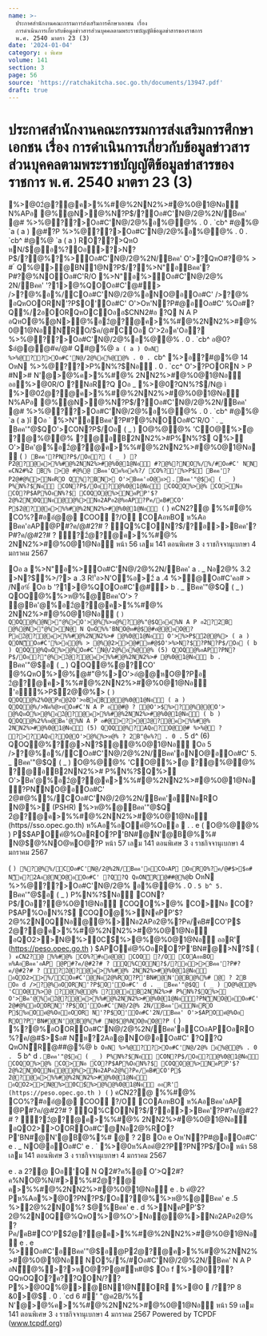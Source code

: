```yaml
---
name: >-
  ประกาศสำนักงานคณะกรรมการส่งเสริมการศึกษาเอกชน เรื่อง
  การดำเนินการเกี่ยวกับข้อมูลข่าวสารส่วนบุคคลตามพระราชบัญญัติข้อมูลข่าสารของราชการ
  พ.ศ. 2540 มาตรา 23 (3)
date: '2024-01-04'
category: ง พิเศษ
volume: 141
section: 3
page: 56
source: 'https://ratchakitcha.soc.go.th/documents/13947.pdf'
draft: true
---
```


# ประกาศสำนักงานคณะกรรมการส่งเสริมการศึกษาเอกชน เรื่อง การดำเนินการเกี่ยวกับข้อมูลข่าวสารส่วนบุคคลตามพระราชบัญญัติข้อมูลข่าสารของราชการ พ.ศ. 2540 มาตรา 23 (3)

%>@02ํ@?@ค>%%#@%2NN2%>#@%0@1@Nอ N%APอ @%ํ@N>@%N?P$/?Oอ#C'N@/2@%2N/Bคค' @# %>%@??>Oอ#C'N@/2@%อ%@@% . 0 . `cb^ #@%@ `a ( a ) @#?P %>%@??>Oอ#C'N@/2@%อ%@@% . 0 . `cb^ #@%@ `a ( a ) RO??>QหO หN/$@อ%?Oอ>?>N?P$/?@%?%>Oอ#C'N@/2@%2N/Bคค' O'>?QหO#?@% > # ์ Q%@>@BN1@N?P$/?%>N"อBคค'?P#?@%NOOอ#C'R/O %>N"อ%>Oอ#C'N@/2@% 2N/Bคค' '?1>@%QOOอ#C'@#> />?@%อ%/COอ#C'N@/2@%อNO@อOอ#C' />?@% อQหOOORN'?P$O'Oอ#C' O'>Oห'N?P#@อOอ#C' %Oอ#?Q%/2อOORQหOCOออ$CNN2#อ ?Q N A P อQหO@%ํ@N>@%อ2ํ@?@ค>%%#@%2NN2%>#@%0@1@NอN็RO/$ค/@#COอ O'>2อค'Oอ? %>%@??>Oอ#C'N@/2@%อ%@@% . 0 . `cb^ อ@0?$อํ@@@#ค/@# Q#@%@ `a ( a ) OหN %>%@??>Oอ#C'N@/2@%อ%@@% . 0 . `cb^ %>อ?#@%@ 14 OหN %>%@??>P%N%?$Nอ . 0 . `cc^ O'>?POORN > P #N># N'@>@%ค>%%#@% 2NN2%>#@%0@1@Nอ ออ%>@0R/O ?NอR?Q Oอ _ %>@0?QN%?$/N@ ì %>@02ํ@?@ค>%%#@%2NN2%>#@%0@1@Nอ N%APอ @%ํ@N>@%N?P$/?Oอ#C'N@/2@%2N/Bคค' @# %>%@??>Oอ#C'N@/2@%อ%@@% . 0 . `cb^ #@%@ `a ( a )î Oอ ` %>N"อBคค'?P#?@%NOOอ#C'R/O ` . _ Bคค'"@$QO'>CON?P$/Oอ ( _ ) O@%@@% 'CO@%>ํ@ ?@%@@% ?@อB2NN2%>#P%N%?$ Q%> O'>Bค'@%อ2ํ@?@ค>%%#@%2NN2%>#@%0@1@Nอ ( ` ) Bคค'?PN?P$/Oอ? ( _ ) ?P2ํ@?@ค>%%#@%2NN2%>#@%0@1@Nอ #?@%?NO%/%/#Oอ#C' NN คCN2#%2 B% >@ #@%@ Bคค'Qค%อค%?/ CO%?'%>P$์ Bคค'?P2@#@%>NอRO Q%?BN> O'>Bคค'อO@อ> ` . ` Bคค'"@$อ ( _ ) P%N%?$Nอ CON?P$/Oอ?@%0@1@Nอ COQO%>@% CO>Nอ CO?P$AP%OอN%?$ COQO@%>NคPP'$?2@%2N0QNอ@@%>Nอ2APอ2@%อAP?Pค/คB#CO' P$2ํ@?@ค>%%#@%2NN2%>#@%0@1@Nอ ( ` ) คCN2?@ %%#@% CO%?#ออํ@@ COO ?/O COAอหBO ห%Aอ Bคค'อAP@P#?ค/@#2?# ? ์Q%CON?$/?อ>>Bคค'?P#?ค/@#2?# ? ์?2ํ@?@ค>%%#@% 2NN2%>#@%0@1@Nอ หน้า 56 เลม 141 ตอนพิเศษ 3 ง ราชกิจจานุเบกษา 4 มกราคม 2567

Oอ a %>N"อ%>Oอ#C'N@/2@%2N/Bคค' a . _ Nอ2@% 3.2 >N?$%>/?> a .3 R!'์อ>N'O%อ>2์ a .4 %>@Oอ#C'คอ# > /Nอ%์ Oอ b '?1>@%QOOอ#C'@#> b . _ Bคค'"@$Q ( _ ) QOQ@%%>ห@%@Bคค'O'> ? @Bค'@%อ2ํ@?@ค>%%#@% 2NN2%>#@%0@1@Nอ ( ` ) QOQ@%ํ@N>"@%>O'>@%%>ห@%?@%"@$Qอค์%N A P อ2?2B @%ํ@N>"@%>N@ N QหO%%'BNO@ห#@$@#อํ@@หO@?Pอ2ํ@?@ค>%%#@%2NN2%># @%0@1@Nอ O'>%>P$์2@@%> ( a ) QON็Oอ#C'%>อ@% > @%@2>>@#ห#@$O'>%>N?$?PN?P$/Oอ ( b ) QOQ@%QหO%>@%Oอ#C'N@/2@%อ%@@% (5) QOQ@%อAP?PN?P$/Oอ?"@%>2ํ@?@ค>%%#@%2NN2%># @%0@1@Nอ b . ` Bคค'"@$อ ( _ ) QOQ@%ํ@?CO' @%QหO%>@%@#"@%>O'>อํ@@หO@?Pอ 2ํ@?@ค>%%#@%2NN2%>#@%0@1@Nอ 'อ%>P$์2@@%> ( ` ) QOQ@%2%O@Pอ@2O'>อBหB@@%0@1@Nอ ( a ) QOQ@%/>Nค%@>ห์Oอ#C'N A P อํ@#@ ? @O'>$%>?@%ํ@@O'> @%QหO%>@%อ2ํ@?@ค>%%#@%2NN2%>#@%0@1@Nอ ( b ) QOQ@%2%%ห@Bค'@%N A P อ#@>?>@2ํ@?@ค>%%#@% 2NN2%>#@%0@1@Nอ (5) QOQ@%?AQอ?O@@# %>%@ ? ?>?AQอ?O@O'>@%%>ห@% ? 2B"@ค%? . 0 . ` 5 d^ (6) QOQ@%?ํ@>N?$@@%0@1@Nอ Oอ 5 />?@%อ%/COอ#C'N@/2@%2N/Bคค'อNO@อOอ#C' 5. _ Bคค'"@$Q ( _ ) O@%@@% 'CO@%>ํ@ ?@%@@% ?@อB2NN2%># P%N%?$Q%> O'>Bค'@%อ2ํ@?@ค>%%#@%2NN2%>#@%0@1@Nอ?PN็NO@อOอ#C' 2@#@%%/COอ#C'N@/2@%2N/Bคค'อNอRO N@%> (PSHR) %>ห@%@Bคค'"@$Q 2ํ@?@ค>%%#@%2NN2%>#@%0@1@Nอ (https//sso.opec.go.th) ห%Aอ%อOคํ@%Oออ  . . e ( O@%@@% ) P$$APOคํ@%OอRO?P'BN#@N'@B@%%# N@$@%NO@หO@?P หน้า 57 เลม 141 ตอนพิเศษ 3 ง ราชกิจจานุเบกษา 4 มกราคม 2567

( ` ) %?@%%/COอ#C'N@/2@%2N/Bคค'อCOอAP OอRO%?ค/@#$>$อ# N็ห?2Aอ@NO@อOอ#C' ?Q?Q QหON็R@##@%@ `b OหN %>%@??>Oอ#C'N@/2@% อ%@@% . 0 . ` 5 b^ 5. ` Bคค'"@$อ ( _ ) P%N%?$Nอ CON?P$/Oอ?@%0@1@Nอ COQO%>@% CO>Nอ CO?P$AP%OอN%?$ COQO@%>NคPP'$?2@%2N0QNอ@@%>Nอ2APอ2@%?Pค/คB#CO'P$ 2ํ@?@ค>%%#@%2NN2%>#@%0@1@Nอ อQO2>>N@%>0C$์%>@%@%0@1@Nอ ออR'์ (https://peso.opec.go.th ) $APOคํ@%OอRO?P'BN#@>N?$ ( ` ) คCN2?@ %%#@% CO%?#ออํ@@ COO ?/O COAอหBO ห%AอBคค'อAP @P#?ค/@#2?# ? ์Q%CON?$/?อ>>Bคค'?P#?ค/@#2?# ? ์?2ํ@?@ค>%%#@% 2NN2%>#@%0@1@Nอ อQO2>>%/COอ#C'@Nอ2@%RO?P'BN#@N'@B@%%# @ ? 2B Oอ d />?@%อOORN'?P$O'Oอ#C' d . _ Bคค'"@$Q ( _ ) O@%@@% 'CO@%>ํ@ ?@%@@% ?@อB2NN2%># P%N%?$Q%> O'>Bค'@%อ2ํ@?@ค>%%#@%2NN2%>#@%0@1@Nอ?PN็NO@อOอ#C' 2@#@%อOORN'?P$O'Oอ#C'N@/2@% 2N/Bคค'อNอRO P$%อOคํ@%OออOOR N'?P$O'Oอ#C'2N/Bคค' O'>$APOคํ@%Oอ RO?P'BN#@N'@B@%%# N@$@%NO@หO@?P ( ` ) %?@%อOOROอ#C'N@/2@%2N/Bคค'อCOอAPOอRO%?ค/@#$>$อ# N็ห?2Aอ@NO@อOอ#C' ?Q?Q QหON็R@##@%@ `b OหN %>%@??>Oอ#C'N@/2@% อ%@@% . 0 . ` 5 b^ d . ` Bคค'"@$อ ( _ ) P%N%?$Nอ CON?P$/Oอ?@%0@1@Nอ COQO%>@% CO>Nอ CO?P$AP%OอN%?$ COQO@%>NคPP'$?2@%2N0QNอ@@%>Nอ2APอ2@%?Pค/คB#CO'P$ 2ํ@?@ค>%%#@%2NN2%>#@%0@1@Nอ อQO2>>N@%>0C$์%>@%@%0@1@Nอ ออR'์ (https://peso.opec.go.th ) ( ` ) คCN2?@ %%#@% CO%?#ออํ@@ COO ?/O COAอหBO ห%AอBคค'อAP @P#?ค/@#2?# ? ์Q%CON?$/?อ>>Bคค'?P#?ค/@#2?# ? ์?2ํ@?@ค>%%#@% 2NN2%>#@%0@1@Nอ อQO2>>OOROอ#C'@Nอ2@%RO?P'BN#@N'@B@%%# @ ? 2B Oอ e Oห'N?P#@อOอ#C' e . _ NO@อOอ#C' e . ` %>@0ห%Aอคํ@2?P?PN?P$/Oอ หน้า 58 เลม 141 ตอนพิเศษ 3 ง ราชกิจจานุเบกษา 4 มกราคม 2567

e . a 2?@ Oอ'Q N Q2#?ค%@ O'>Q2#?ค%NO@%N/#>%%#2ํ@?@ ค>%%#@%2NN2%>#@%0@1@Nอ e . b คํ@2?Pห%Aอ%>@0?PN?P$/Oอ?@%%>ห@%@Bคค' e .5 %>2@%2N0%? $@%Bคค' e . d %>NคPP'$?2@%2N0Q@%QหO%>@%O'>Nอ@@%>Nอ2APอ2@% ?Pค/คB#CO'P$2ํ@?@ค>%%#@%2NN2%>#@%0@1@Nอ e . e %>Oอ#C'อBคค'"@$อ@P2ํ@?@ค>%%#@%2NN2%>#@%0@1@Nอ NO%/%/#Oอ#C'N@/2@%2N/Bคค' N A P อN็@%>?>หO@?P@#ห#@$ Oอ f %>@0??QQหOQO?ค??QON/??P%>@0Q%@>@BN1@N็OR %>@0  /??P 8 &0>@$ . 0 . `cd 6 #' "@ค2B/%%์ N'@>@%ค>%%#@%2NN2%>#@%0@1@Nอ หน้า 59 เลม 141 ตอนพิเศษ 3 ง ราชกิจจานุเบกษา 4 มกราคม 2567 Powered by TCPDF (www.tcpdf.org)

